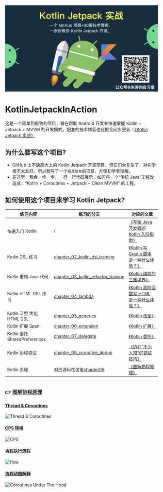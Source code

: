![](screenshot/Kotlin-Jetpack-In-Action-Cover.jpeg)

# KotlinJetpackInAction
这是一个简单到极致的项目，旨在帮助 Android 开发者快速掌握 Kotlin + Jetpack + MVVM 的开发模式。配套的技术博客也在掘金同步更新：[《Kotlin Jetpack 实战》](https://juejin.im/post/5ee624756fb9a047bb6a69cf)


## 为什么要写这个项目?

- GitHub 上不缺高大上的 Kotlin Jetpack 开源项目，但它们太复杂了，对初学者不太友好。所以我写了一个`极其简单`的项目，方便初学者理解。
- 在这里，我会一步一步，一行一行代码展示：如何将一个“传统 Java”工程改造成：“Kotlin + Coroutines + Jetpack + Clean MVVM” 的工程。

## 如何使用这个项目来学习 Kotlin Jetpack?

| 练习内容 | 练习的分支 | 对应的文章 |
| --- | --- | --- |
| 快速入门 Kotlin | / | [《写给 Java 开发者的 Kotlin 入坑指南》](https://juejin.im/post/5ee633ee51882542e8542e4f) |  |
| Kotlin DSL 练习 | [chapter_02_kotlin_dsl_training](https://github.com/chaxiu/KotlinJetpackInAction/tree/chapter_02_kotlin_dsl_training) | [《Kotlin 写 Gradle 脚本是一种什么体验？》](https://juejin.im/post/5ee75805f265da76fb0c5db1) |
| Kotlin 重构 Java 代码 | [chapter_03_kotlin_refactor_training](https://github.com/chaxiu/KotlinJetpackInAction/tree/chapter_03_kotlin_refactor_training) | [《Kotlin 编程的三重境界》](https://juejin.im/post/5ef939e05188252e644cdc4c)
| Kotlin HTML DSL 练习 | [chapter_04_lambda](https://github.com/chaxiu/KotlinJetpackInAction/tree/chapter_04_lambda) | [《Kotlin 高阶函数写 HTML 是一种什么体验？》](https://juejin.im/post/5f202f816fb9a07ebd4a95ea)
| Kotlin 泛型 优化 HTML DSL | [chapter_05_generics](https://github.com/chaxiu/KotlinJetpackInAction/tree/chapter_05_generics) | [《Kotlin 泛型》](https://juejin.im/post/6856553487598256141)
| Kotlin 扩展 Span | [chapter_06_extension](https://github.com/chaxiu/KotlinJetpackInAction/tree/chapter_06_extension) | [《Kotlin 扩展》](https://juejin.im/post/6857678090794237959)
| Kotlin 委托 SharedPreferences | [chapter_07_delegate](https://github.com/chaxiu/KotlinJetpackInAction/tree/chapter_07_delegate) | [《Kotlin 委托》](https://juejin.im/post/6859172099680894989)
| Kotlin 协程调试 | [chapter_08_coroutine_debug](https://github.com/chaxiu/KotlinJetpackInAction/tree/chapter_08_coroutine_debug) | [《协程“不为人知”的调试技巧》](https://juejin.im/post/6860647298926379021)
| Kotlin 原理 | 对应源码在这里[chapter09](https://github.com/chaxiu/KotlinJetpackInAction/tree/master/app/src/main/java/com/boycoder/kotlinjetpackinaction/chapter/c09) | [《图解协程原理》](https://juejin.cn/post/6883652600462327821)

-----------------
### 👉 [图解协程原理](https://boycoder.medium.com/kotlin-coroutines-animation-explanation-dba6d4d5888b)

#### [Thread & Coroutines](https://boycoder.medium.com/kotlin-coroutines-animation-explanation-dba6d4d5888b)

![Thread & Coroutines](https://p3-juejin.byteimg.com/tos-cn-i-k3u1fbpfcp/436f83cbae9f407db24538c0922b6adc~tplv-k3u1fbpfcp-watermark.image)

#### [CPS 转换](https://boycoder.medium.com/kotlin-coroutines-animation-explanation-dba6d4d5888b)

![CPS](https://p9-juejin.byteimg.com/tos-cn-i-k3u1fbpfcp/de2b6b97c0284becbc6d329cbd66e4ab~tplv-k3u1fbpfcp-watermark.image)

#### [协程执行流程](https://boycoder.medium.com/kotlin-coroutines-animation-explanation-dba6d4d5888b)

![flow](https://ftp.bmp.ovh/imgs/2021/02/2e0ed7717ffc0a25.gif)

#### [协程动图解释](https://boycoder.medium.com/kotlin-coroutines-animation-explanation-dba6d4d5888b)

![Coroutines Under The Hood](./screenshot/coroutines-all-full.gif)